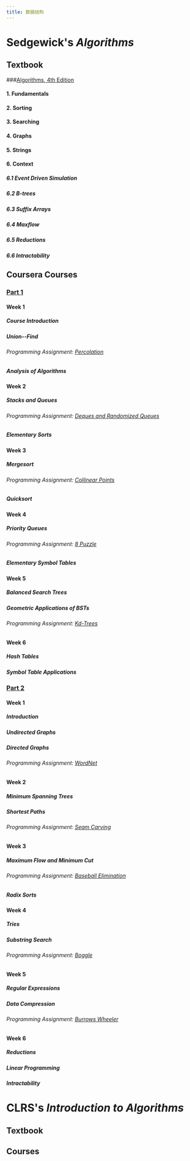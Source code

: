```yaml
---
title: 数据结构
---
```


# Sedgewick's *Algorithms*

## Textbook

###[Algorithms, 4th Edition](https://algs4.cs.princeton.edu/home/)

#### 1. Fundamentals

#### 2. Sorting

#### 3. Searching

#### 4. Graphs

#### 5. Strings

#### 6. Context

##### 6.1  Event Driven Simulation

##### 6.2  B-trees

##### 6.3  Suffix Arrays

##### 6.4  Maxflow

##### 6.5  Reductions

##### 6.6  Intractability

## Coursera Courses

### [Part 1](https://www.coursera.org/learn/algorithms-part1)

#### Week 1

##### Course Introduction

##### Union--Find

###### Programming Assignment: [Percolation](https://www.coursera.org/learn/algorithms-part1/programming/Lhp5z/percolation)

##### Analysis of Algorithms

#### Week 2

##### Stacks and Queues

###### Programming Assignment: [Deques and Randomized Queues](https://www.coursera.org/learn/algorithms-part1/programming/zamjZ/deques-and-randomized-queues)

##### Elementary Sorts

#### Week 3

##### Mergesort

###### Programming Assignment: [Collinear Points](https://www.coursera.org/learn/algorithms-part1/programming/prXiW/collinear-points)

##### Quicksort

#### Week 4

##### Priority Queues

###### Programming Assignment: [8 Puzzle](https://www.coursera.org/learn/algorithms-part1/programming/iqOQi/8-puzzle)

##### Elementary Symbol Tables

#### Week 5

##### Balanced Search Trees

##### Geometric Applications of BSTs

###### Programming Assignment: [Kd-Trees](https://www.coursera.org/learn/algorithms-part1/programming/wuF0a/kd-trees)

#### Week 6

##### Hash Tables

##### Symbol Table Applications

### [Part 2](https://www.coursera.org/learn/algorithms-part2)

#### Week 1

##### Introduction

##### Undirected Graphs

##### Directed Graphs

###### Programming Assignment: [WordNet](https://www.coursera.org/learn/algorithms-part2/programming/BCNsp/wordnet)

#### Week 2

##### Minimum Spanning Trees

##### Shortest Paths

###### Programming Assignment: [Seam Carving](https://www.coursera.org/learn/algorithms-part2/programming/cOdkz/seam-carving)

#### Week 3

##### Maximum Flow and Minimum Cut

###### Programming Assignment: [Baseball Elimination](https://www.coursera.org/learn/algorithms-part2/programming/hmYRI/baseball-elimination)

##### Radix Sorts

#### Week 4

##### Tries

##### Substring Search

###### Programming Assignment: [Boggle](https://www.coursera.org/learn/algorithms-part2/programming/9GqJs/boggle)

#### Week 5

##### Regular Expressions

##### Data Compression

###### Programming Assignment: [Burrows Wheeler](https://www.coursera.org/learn/algorithms-part2/programming/3nmSB/burrows-wheeler)

#### Week 6

##### Reductions

##### Linear Programming

##### Intractability


# CLRS's *Introduction to Algorithms*

## Textbook

## Courses
